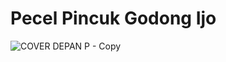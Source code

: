 # Pecel Pincuk Godong Ijo
![COVER DEPAN P - Copy](https://user-images.githubusercontent.com/80503416/110895900-18eec400-832d-11eb-92c8-a71d1486a688.jpg)
